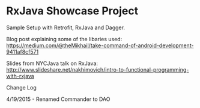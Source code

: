 RxJava Showcase Project
=============

Sample Setup with Retrofit, RxJava  and Dagger.

Blog post explaining some of the libaries used:
https://medium.com/@theMikhail/take-command-of-android-development-9411af8cf571

Slides from NYCJava talk on RxJava: 
http://www.slideshare.net/nakhimovich/intro-to-functional-programming-with-rxjava


Change Log

4/19/2015 - Renamed Commander to DAO

